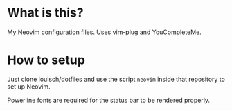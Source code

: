 # What is this?

My Neovim configuration files. Uses vim-plug and YouCompleteMe.

# How to setup

Just clone louisch/dotfiles and use the script `neovim` inside that repository to set up Neovim.

Powerline fonts are required for the status bar to be rendered properly.
